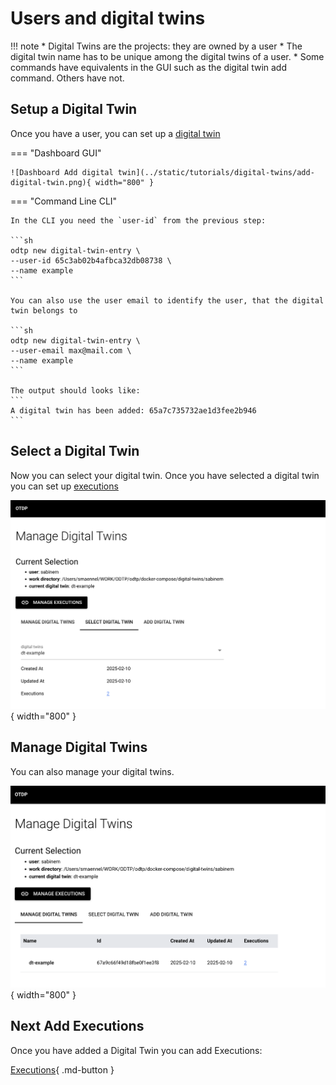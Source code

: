# Users and digital twins

!!! note
    * Digital Twins are the projects: they are owned by a user
    * The digital twin name has to be unique among the digital twins of a user.
    * Some commands have equivalents in the GUI such as the digital twin add command. Others have not.


## Setup a Digital Twin

Once you have a user, you can set up a [digital twin](digital-twins.md)

=== "Dashboard GUI"

    ![Dashboard Add digital twin](../static/tutorials/digital-twins/add-digital-twin.png){ width="800" }

=== "Command Line CLI"

    In the CLI you need the `user-id` from the previous step:

    ```sh
    odtp new digital-twin-entry \
    --user-id 65c3ab02b4afbca32db08738 \
    --name example
    ```

    You can also use the user email to identify the user, that the digital twin belongs to

    ```sh
    odtp new digital-twin-entry \
    --user-email max@mail.com \
    --name example
    ```

    The output should looks like:
    ```
    A digital twin has been added: 65a7c735732ae1d3fee2b946
    ```

## Select a Digital Twin

Now you can select your digital twin. Once you have selected a digital twin you can set up [executions](executions.md)

![Select digital twin](../static/tutorials/digital-twins/select-digital-twin.png){ width="800" }

## Manage Digital Twins

You can also manage your digital twins.

![Select digital twin](../static/tutorials/digital-twins/manage-digital-twins.png){ width="800" }

## Next Add Executions

Once you have added a Digital Twin you can add Executions:

[Executions](executions.md){ .md-button }
